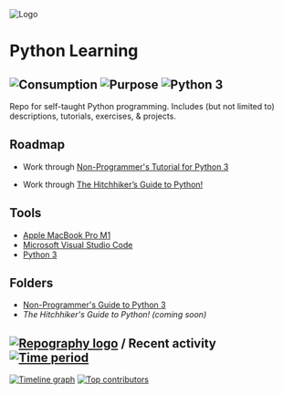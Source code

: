![Logo](https://www.python.org/static/community_logos/python-logo-master-v3-TM-flattened.png)


# Python Learning
![Consumption](https://img.shields.io/static/v1?label=Consumption&message=Public&color=fed42a)
![Purpose](https://img.shields.io/static/v1?label=Purpose&message=Educational&color=b497d5)
![Python 3](https://img.shields.io/static/v1?label=Python3&message=3.10.6&color=9ed670)
----

Repo for self-taught Python programming. Includes (but not limited to) descriptions, tutorials, exercises, & projects.

## Roadmap

- Work through [Non-Programmer's Tutorial for Python 3](https://en.wikibooks.org/wiki/Non-Programmer%27s_Tutorial_for_Python_3)

- Work through [The Hitchhiker’s Guide to Python!](https://docs.python-guide.org/)


## Tools

*  [Apple MacBook Pro M1](https://www.apple.com/macbook-pro-14-and-16/)
*  [Microsoft Visual Studio Code](https://code.visualstudio.com)
*  [Python 3](https://www.python.org/download/releases/3.0/)

## Folders

*  [Non-Programmer's Guide to Python 3](https://github.com/rhc-iv/Python-3-Lessons/tree/main/Non-Programmer's%20Tutorial%20for%20Python%203)
*  _The Hitchhiker's Guide to Python! (coming soon)_

## [![Repography logo](https://images.repography.com/logo.svg)](https://repography.com) / Recent activity [![Time period](https://images.repography.com/29105873/rhc-iv/Python-3-Lessons/recent-activity/22c8fb13e890ed3212fdd41ed3b0db42_badge.svg)](https://repography.com)
[![Timeline graph](https://images.repography.com/29105873/rhc-iv/Python-3-Lessons/recent-activity/22c8fb13e890ed3212fdd41ed3b0db42_timeline.svg)](https://github.com/rhc-iv/Python-3-Lessons/commits)
[![Top contributors](https://images.repography.com/29105873/rhc-iv/Python-3-Lessons/recent-activity/22c8fb13e890ed3212fdd41ed3b0db42_users.svg)](https://github.com/rhc-iv/Python-3-Lessons/graphs/contributors)



